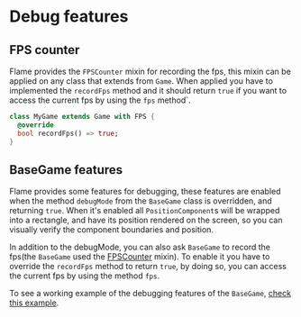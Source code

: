 # Debug features

## FPS counter

Flame provides the `FPSCounter` mixin for recording the fps, this mixin can be applied on any class that extends from `Game`. When applied you have to implemented the `recordFps` method and it should return `true` if you want to access the current fps by using the `fps` method`.

```dart
class MyGame extends Game with FPS {
  @override
  bool recordFps() => true;
}
```

## BaseGame features

Flame provides some features for debugging, these features are enabled when the method `debugMode` from the `BaseGame` class is overridden, and returning `true`. When it's enabled all `PositionComponent`s will be wrapped into a rectangle, and have its position rendered on the screen, so you can visually verify the component boundaries and position.

In addition to the debugMode, you can also ask `BaseGame` to record the fps(the `BaseGame` used the [FPSCounter](fps-counter) mixin). To enable it you have to override the `recordFps` method to return `true`, by doing so, you can access the current fps by using the method `fps`.

To see a working example of the debugging features of the `BaseGame`, [check this example](/doc/examples/debug).
